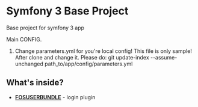 Symfony 3 Base Project
========================

Base project for symfony 3 app

Main CONFIG.    
1. Change parameters.yml for you're local config! This file is only sample!
    After clone and change it. Please do:
    git update-index --assume-unchanged path_to/app/config/parameters.yml


What's inside?
--------------

  * [**FOSUSERBUNDLE**][1] - login plugin


[1]:  https://github.com/FriendsOfSymfony/FOSUserBundle

